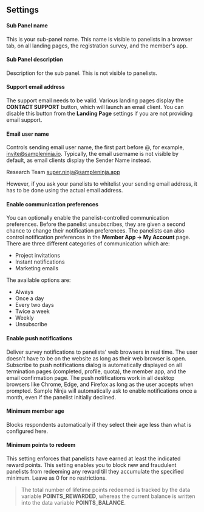 ## Settings

#### Sub Panel name
This is your sub-panel name. This name is visible to panelists in a browser tab, on all landing pages, the registration survey, and the member's app.

#### Sub Panel description
Description for the sub panel. This is not visible to panelists.

#### Support email address
The support email needs to be valid. Various landing pages display the **CONTACT SUPPORT** button, which will launch an email client. You can disable this button from the **Landing Page** settings if you are not providing email support.

#### Email user name
Controls sending email user name, the first part before @, for example, invite@sampleninja.io. Typically, the email username is not visible by default, as email clients display the Sender Name instead. 

Research Team <super.ninja@sampleninja.app>

However, if you ask your panelists to whitelist your sending email address, it has to be done using the actual email address.

#### Enable communication preferences
You can optionally enable the panelist-controlled communication preferences. Before the panelist unsubscribes, they are given a second chance to change their notification preferences. The panelists can also control notification preferences in the **Member App -> My Account** page. There are three different categories of communication which are:

- Project invitations
- Instant notifications
- Marketing emails

The available options are:

- Always
- Once a day
- Every two days
- Twice a week
- Weekly 
- Unsubscribe

#### Enable push notifications
Deliver survey notifications to panelists' web browsers in real time. The user doesn't have to be on the website as long as their web browser is open. Subscribe to push notifications dialog is automatically displayed on all termination pages (completed, profile, quota), the member app, and the email confirmation page. The push notifications work in all desktop browsers like Chrome, Edge, and Firefox as long as the user accepts when prompted. Sample Ninja will automatically ask to enable notifications once a month, even if the panelist initially declined.

#### Minimum member age
Blocks respondents automatically if they select their age less than what is configured here.

#### Minimum points to redeem
This setting enforces that panelists have earned at least the indicated reward points. This setting enables you to block new and fraudulent panelists from redeeming any reward till they accumulate the specified minimum. Leave as 0 
for no restrictions.

> The total number of lifetime points redeemed is tracked by the data variable **POINTS_REWARDED**, whereas the current balance is written into the data variable **POINTS_BALANCE**.

